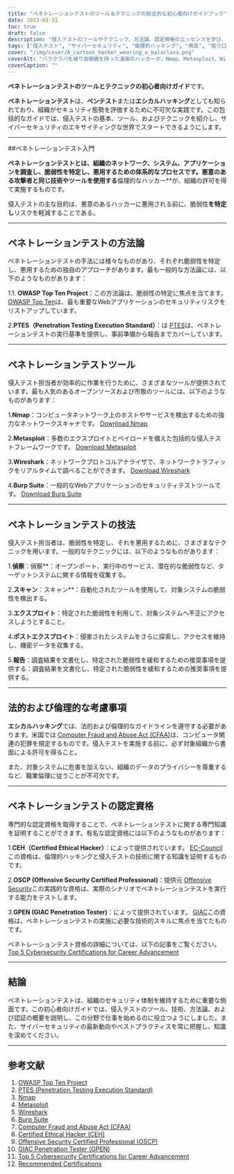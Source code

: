 ```yaml
---
title: "ペネトレーションテストのツール＆テクニックの総合的な初心者向けガイドブック"
date: 2023-03-31
toc: true
draft: false
description: "侵入テストのツールやテクニック、方法論、認定資格のエッセンスを学び、サイバーセキュリティのキャリアをスタートさせましょう。"
tags: ["侵入テスト", "サイバーセキュリティ", "倫理的ハッキング", "用具", "取り口", "ビギナーズガイド", "エヌマップ", "メタスプロイト", "ワイヤシャーク", "バープスイート", "オーエスティーエムエム", "ピーティーエス", "オワスプ", "シーイーエイチ", "オーエスシーピー", "ジーペン", "セキュリティテスト", "脆弱性評価", "ネットワークセキュリティ", "情報セキュリティ"]
cover: "/img/cover/A_cartoon_hacker_wearing_a_balaclava.png"
coverAlt: "バラクラバを被り虫眼鏡を持った漫画のハッカーが、Nmap、Metasploit、Wireshark、Burp Suiteなど様々なハッキングテストツールを表示したコンピュータ画面を調べ、背景には安全なシステムを象徴するデジタルロックが表示されています。"
coverCaption: ""
---
```


**ペネトレーションテストのツールとテクニックの初心者向けガイド**です。

**ペネトレーションテスト**は、**ペンテスト**または**エシカルハッキング**としても知られており、組織がセキュリティ態勢を評価するために不可欠な実践です。この包括的なガイドでは、侵入テストの基本、ツール、およびテクニックを紹介し、サイバーセキュリティのエキサイティングな世界でスタートできるようにします。

______

##ペネトレーションテスト入門

**ペネトレーションテストとは、組織のネットワーク、システム、アプリケーションを調査し、脆弱性を特定し、悪用するための体系的なプロセスです。悪意のある攻撃者と同じ技術やツールを使用する**倫理的なハッカー**が、組織の許可を得て実施するものです。

侵入テストの主な目的は、悪意のあるハッカーに悪用される前に、脆弱性**を特定し**リスクを軽減することである。

______

## ペネトレーションテストの方法論

ペネトレーションテストの手法には様々なものがあり、それぞれ脆弱性を特定し、悪用するための独自のアプローチがあります。最も一般的な方法論には、以下のようなものがあります：

1.1. **OWASP Top Ten Project**：この方法論は、脆弱性の特定に焦点を当てます。 [OWASP Top Ten](https://owasp.org/www-project-top-ten/)は、最も重要なWebアプリケーションのセキュリティリスクをリストアップしています。

2.**PTES（Penetration Testing Execution Standard）**：は [PTES](http://www.pentest-standard.org/index.php/Main_Page)は、ペネトレーションテストの実行基準を提供し、事前準備から報告までカバーしています。

______

## ペネトレーションテストツール

侵入テスト担当者が効率的に作業を行うために、さまざまなツールが提供されています。最も人気のあるオープンソースおよび市販のツールには、以下のようなものがあります：

1.**Nmap**：コンピュータネットワーク上のホストやサービスを検出するための強力なネットワークスキャナです。 [Download Nmap](https://nmap.org/download.html)

2.**Metasploit**：多数のエクスプロイトとペイロードを備えた包括的な侵入テストフレームワークです。 [Download Metasploit](https://www.metasploit.com/download)

3.**Wireshark**：ネットワークプロトコルアナライザで、ネットワークトラフィックをリアルタイムで調べることができます。 [Download Wireshark](https://www.wireshark.org/download.html)

4.**Burp Suite**：一般的なWebアプリケーションのセキュリティテストツールです。 [Download Burp Suite](https://portswigger.net/burp/communitydownload)

______

## ペネトレーションテストの技法

侵入テスト担当者は、脆弱性を特定し、それを悪用するために、さまざまなテクニックを用います。一般的なテクニックには、以下のようなものがあります：

1.**偵察**：偵察**：オープンポート、実行中のサービス、潜在的な脆弱性など、ターゲットシステムに関する情報を収集する。

2.**スキャン**：スキャン**：自動化されたツールを使用して、対象システムの脆弱性を検出する。

3.**エクスプロイト**：特定された脆弱性を利用して、対象システムへ不正にアクセスしようとすること。

4.**ポストエクスプロイト**：侵害されたシステムをさらに探索し、アクセスを維持し、機密データを収集する。

5.**報告**：調査結果を文書化し、特定された脆弱性を緩和するための推奨事項を提供する：調査結果を文書化し、特定された脆弱性を緩和するための推奨事項を提供する。

______

## 法的および倫理的な考慮事項

**エシカルハッキング**では、法的および倫理的なガイドラインを遵守する必要があります。米国では [Computer Fraud and Abuse Act (CFAA)](https://en.wikipedia.org/wiki/Computer_Fraud_and_Abuse_Act)は、コンピュータ関連の犯罪を規定するものです。侵入テストを実施する前に、必ず対象組織から書面による許可を得ること。

また、対象システムに危害を加えない、組織のデータのプライバシーを尊重するなど、職業倫理に従うことが不可欠です。

______

## ペネトレーションテストの認定資格

専門的な認定資格を取得することで、ペネトレーションテストに関する専門知識を証明することができます。有名な認定資格には以下のようなものがあります：

1.**CEH（Certified Ethical Hacker）**：によって提供されています。 [EC-Council](https://www.eccouncil.org/programs/certified-ethical-hacker-ceh/)この資格は、倫理的ハッキングと侵入テストの技術に関する知識を証明するものです。

2.**OSCP (Offensive Security Certified Professional)**：提供元 [Offensive Security](https://www.offensive-security.com/pwk-oscp/)この実践的な資格は、実際のシナリオでペネトレーションテストを実行する能力をテストします。

3.**GPEN (GIAC Penetration Tester)**：によって提供されています。 [GIAC](https://www.giac.org/certification/penetration-tester-gpen)この資格は、ペネトレーションテストの実施に必要な技術的スキルに焦点を当てたものです。

ペネトレーションテスト資格の詳細については、以下の記事をご覧ください。 [Top 5 Cybersecurity Certifications for Career Advancement](https://simeononsecurity.ch/articles/the-top-five-cybersecurity-certifications-for-career-advancement/)

______

## 結論

ペネトレーションテストは、組織のセキュリティ体制を維持するために重要な側面です。この初心者向けガイドでは、侵入テストのツール、技術、方法論、および認証の概要を説明し、この分野で仕事を始めるのに役立つようにしました。また、サイバーセキュリティの最新動向やベストプラクティスを常に把握し、知識を深めてください。

______

## 参考文献

1. [OWASP Top Ten Project](https://owasp.org/www-project-top-ten/)
2. [PTES (Penetration Testing Execution Standard)](http://www.pentest-standard.org/index.php/Main_Page)
3. [Nmap](https://nmap.org/download.html)
4. [Metasploit](https://www.metasploit.com/download)
5. [Wireshark](https://www.wireshark.org/download.html)
6. [Burp Suite](https://portswigger.net/burp/communitydownload)
7. [Computer Fraud and Abuse Act (CFAA)](https://en.wikipedia.org/wiki/Computer_Fraud_and_Abuse_Act)
8. [Certified Ethical Hacker (CEH)](https://www.eccouncil.org/programs/certified-ethical-hacker-ceh/)
9.  [Offensive Security Certified Professional (OSCP)](https://www.offensive-security.com/pwk-oscp/)
10. [GIAC Penetration Tester (GPEN)](https://www.giac.org/certification/penetration-tester-gpen)
11. [Top 5 Cybersecurity Certifications for Career Advancement](https://simeononsecurity.ch/articles/the-top-five-cybersecurity-certifications-for-career-advancement/)
12. [Recommended Certifications](https://simeononsecurity.ch/recommendations/certifications/)

